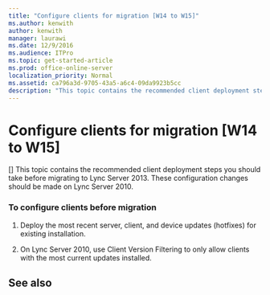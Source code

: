 ```yaml
---
title: "Configure clients for migration [W14 to W15]"
ms.author: kenwith
author: kenwith
manager: laurawi
ms.date: 12/9/2016
ms.audience: ITPro
ms.topic: get-started-article
ms.prod: office-online-server
localization_priority: Normal
ms.assetid: ca796a3d-9705-43a5-a6c4-09da9923b5cc
description: "This topic contains the recommended client deployment steps you should take before migrating to Lync Server 2013. These configuration changes should be made on Lync Server 2010."
---
```


# Configure clients for migration [W14 to W15]
[]
This topic contains the recommended client deployment steps you should take before migrating to Lync Server 2013. These configuration changes should be made on Lync Server 2010.
  
### To configure clients before migration

1. Deploy the most recent server, client, and device updates (hotfixes) for existing installation.
    
2. On Lync Server 2010, use Client Version Filtering to only allow clients with the most current updates installed.
    
## See also

#### 

<!-- [New and changed settings for Lync 2013](../../planning/planning-for-clients-and-devices-in-lync-server/new-and-changed-settings-for-lync-2013.md)
  
[Client interoperability in Lync 2013](../../planning/planning-for-clients-and-devices-in-lync-server/client-interoperability-in-lync-2013.md)
#### 

[Planning for clients and devices in Lync Server 2013](../../planning/planning-for-clients-and-devices-in-lync-server/planning-for-clients-and-devices-in-lync-server.md) -->

